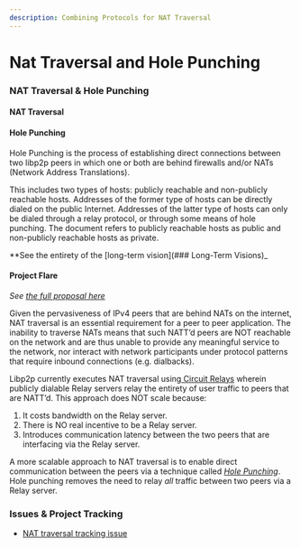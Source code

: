 ```yaml
---
description: Combining Protocols for NAT Traversal
---
```


# Nat Traversal and Hole Punching

### NAT Traversal & Hole Punching

#### NAT Traversal

#### Hole Punching

Hole Punching is the process of establishing direct connections between two libp2p peers in which one or both are behind firewalls and/or NATs (Network Address Translations).

This includes two types of hosts: publicly reachable and non-publicly reachable hosts. Addresses of the former type of hosts can be directly dialed on the public Internet. Addresses of the latter type of hosts can only be dialed through a relay protocol, or through some means of hole punching. The document refers to publicly reachable hosts as public and non-publicly reachable hosts as private.

\*\*See the entirety of the \[long-term vision]\(### Long-Term Visions)\_

#### Project Flare

_See_ [_the full proposal here_](https://github.com/protocol/web3-dev-team/pull/21/files#diff-b137dc3a933796d3ce264eeb6a31386d72a7a1c925c01e62c3ab026f46c417c2)

Given the pervasiveness of IPv4 peers that are behind NATs on the internet, NAT traversal is an essential requirement for a peer to peer application. The inability to traverse NATs means that such NATT’d peers are NOT reachable on the network and are thus unable to provide any meaningful service to the network, nor interact with network participants under protocol patterns that require inbound connections (e.g. dialbacks).

Libp2p currently executes NAT traversal using[ Circuit Relays](https://docs.libp2p.io/concepts/circuit-relay/) wherein publicly dialable Relay servers relay the entirety of user traffic to peers that are NATT’d. This approach does NOT scale because:

1. It costs bandwidth on the Relay server.
2. There is NO real incentive to be a Relay server.
3. Introduces communication latency between the two peers that are interfacing via the Relay server.

A more scalable approach to NAT traversal is to enable direct communication between the peers via a technique called [_Hole Punching_](https://en.wikipedia.org/wiki/Hole_punching_(networking)). Hole punching removes the need to relay _all_ traffic between two peers via a Relay server.

### Issues & Project Tracking

* [NAT traversal tracking issue](https://github.com/libp2p/specs/issues/312#issuecomment-880762775)
